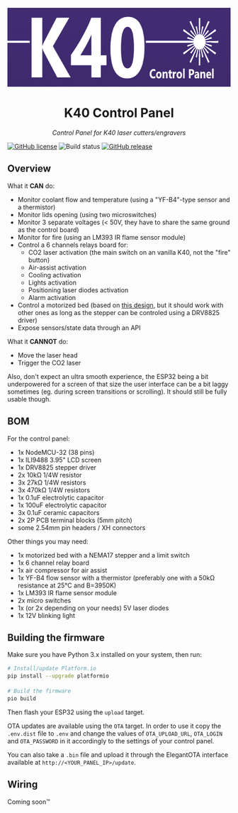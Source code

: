 <p align="center">
  <img width="640" height="178" src="images/banner.png">
</p>

<h1 align="center">K40 Control Panel</h1>

<p align="center"><i>Control Panel for K40 laser cutters/engravers</i></p>

[![GitHub license](https://img.shields.io/github/license/Naereen/StrapDown.js.svg)](https://github.com/Lyrkan/K40-Control-Panel/blob/master/LICENSE) ![Build status](https://github.com/Lyrkan/K40-Control-Panel/actions/workflows/build-main.yml/badge.svg) [![GitHub release](https://img.shields.io/github/release/Lyrkan/K40-Control-Panel.svg)](https://github.com/Lyrkan/K40-Control-Panel/releases/)

## Overview

What it **CAN** do:
* Monitor coolant flow and temperature (using a "YF-B4"-type sensor and a thermistor)
* Monitor lids opening (using two microswitches)
* Monitor 3 separate voltages (< 50V, they have to share the same ground as the control board)
* Monitor for fire (using an LM393 IR flame sensor module)
* Control a 6 channels relays board for:
    * CO2 laser activation (the main switch on an vanilla K40, not the "fire" button)
    * Air-assist activation
    * Cooling activation
    * Lights activation
    * Positioning laser diodes activation
    * Alarm activation
* Control a motorized bed (based on [this design](https://civade.com/post/2020/08/23/D%c3%a9coupe-laser-CO2-K40-:-R%c3%a9alisation-d-un-lit-motoris%c3%a9), but it should work with other ones as long as the stepper can be controled using a DRV8825 driver)
* Expose sensors/state data through an API

What it **CANNOT** do:
* Move the laser head
* Trigger the CO2 laser

Also, don't expect an ultra smooth experience, the ESP32 being a bit underpowered for a screen of that size the user interface can be a bit laggy sometimes (eg. during screen transitions or scrolling). It should still be fully usable though.

## BOM

For the control panel:
* 1x NodeMCU-32 (38 pins)
* 1x ILI9488 3.95" LCD screen
* 1x DRV8825 stepper driver
* 2x 10kΩ 1/4W resistor
* 3x 27kΩ 1/4W resistors
* 3x 470kΩ 1/4W resistors
* 1x 0.1uF electrolytic capacitor
* 1x 100uF electrolytic capacitor
* 3x 0.1uF ceramic capacitors
* 2x 2P PCB terminal blocks (5mm pitch)
* some 2.54mm pin headers / XH connectors

Other things you may need:
* 1x motorized bed with a NEMA17 stepper and a limit switch
* 1x 6 channel relay board
* 1x air compressor for air assist
* 1x YF-B4 flow sensor with a thermistor (preferably one with a 50kΩ resistance at 25°C and B=3950K)
* 1x LM393 IR flame sensor module
* 2x micro switches
* 1x (or 2x depending on your needs) 5V laser diodes
* 1x 12V blinking light

## Building the firmware

Make sure you have Python 3.x installed on your system, then run:

```sh
# Install/update Platform.io
pip install --upgrade platformio

# Build the firmware
pio build
```

Then flash your ESP32 using the `upload` target.

OTA updates are available using the `OTA` target. In order to use it copy the `.env.dist` file to `.env` and change the values of `OTA_UPLOAD_URL`, `OTA_LOGIN` and `OTA_PASSWORD` in it accordingly to the settings of your control panel.

You can also take a `.bin` file and upload it through the ElegantOTA interface available at `http://<YOUR_PANEL_IP>/update`.

## Wiring

Coming soon™
